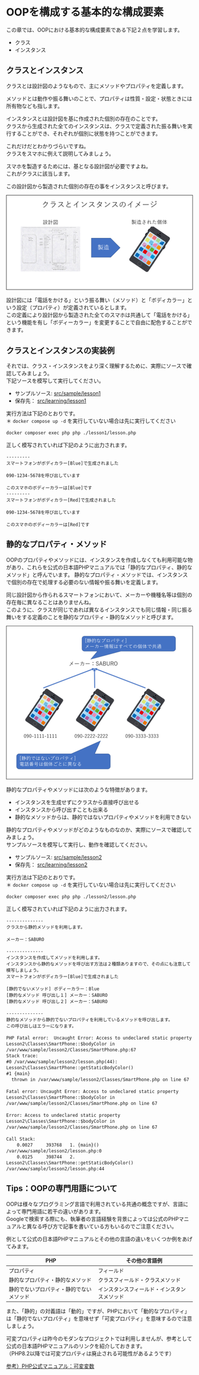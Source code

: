 # OOPを構成する基本的な構成要素

この章では、OOPにおける基本的な構成要素である下記２点を学習します。

- クラス
- インスタンス

## クラスとインスタンス

クラスとは設計図のようなもので、主にメソッドやプロパティを定義します。

メソッドとは動作や振る舞いのことで、プロパティは性質・設定・状態ときには所有物なども指します。

インスタンスとは設計図を基に作成された個別の存在のことです。  
クラスから生成された全てのインスタンスは、クラスで定義された振る舞いを実行することができ、それぞれが個別に状態を持つことができます。

これだけだとわかりづらいですね。  
クラスをスマホに例えて説明してみましょう。

スマホを製造するためには、基となる設計図が必要ですよね。  
これがクラスに該当します。

この設計図から製造された個別の存在の事をインスタンスと呼びます。

![クラスとinstance](images/instance_004.png)

設計図には「電話をかける」という振る舞い（メソッド）と「ボディカラー」という設定（プロパティ）が定義されているとします。  
この定義により設計図から製造された全てのスマホは共通して「電話をかける」という機能を有し「ボディーカラー」を変更することで自由に配色することができます。

## クラスとインスタンスの実装例

それでは、クラス・インスタンスをより深く理解するために、実際にソースで確認してみましょう。  
下記ソースを模写して実行してください。

- サンプルソース: [src/sample/lesson1](sample/lesson1)
- 保存先： [src/learning/lesson1](learning/lesson1)

実行方法は下記のとおりです。  
＊ `docker compose up -d` を実行していない場合は先に実行してください

```bash
docker composer exec php php ./lesson1/lesson.php
```

正しく模写されていれば下記のように出力されます。

```text
---------
スマートフォンがボディカラー[Blue]で生成されました

090-1234-5678を呼び出しています

このスマホのボディーカラーは[Blue]です
---------
スマートフォンがボディカラー[Red]で生成されました

090-1234-5678を呼び出しています

このスマホのボディーカラーは[Red]です
```

## 静的なプロパティ・メソッド

OOPのプロパティやメソッドには、インスタンスを作成しなくても利用可能な物があり、これらを公式の日本語PHPマニュアルでは「静的なプロパティ、静的なメソッド」と呼んでいます。
静的なプロパティ・メソッドでは、インスタンスで個別の存在で処理する必要のない情報や振る舞いを定義します。

同じ設計図から作られるスマートフォンにおいて、メーカーや機種名等は個別の存在毎に異なることはありませんね。  
このように、クラスが同じであれば異なるインスタンスでも同じ情報・同じ振る舞いをする定義のことを静的なプロパティ・静的なメソッドと呼びます。

![静的なプロパティ](images/static_005.png)

静的なプロパティやメソッドには次のような特徴があります。

- インスタンスを生成せずにクラスから直接呼び出せる
- インスタンスから呼び出すことも出来る
- 静的なメソッドからは、静的ではないプロパティやメソッドを利用できない

静的なプロパティやメソッドがどのようなものなのか、実際にソースで確認してみましょう。  
サンプルソースを模写して実行し、動作を確認してください。

- サンプルソース: [src/sample/lesson2](sample/lesson2)
- 保存先： [src/learning/lesson2](learning/lesson2)

実行方法は下記のとおりです。  
＊ `docker compose up -d` を実行していない場合は先に実行してください

```bash
docker composer exec php php ./lesson2/lesson.php
```

正しく模写されていれば下記のように出力されます。

```text
--------------
クラスから静的メソッドを利用します。

メーカー：SABURO

--------------
インスタンスを作成してメソッドを利用します。
インスタンスから静的なメソッドを呼び出す方法は２種類ありますので、その点にも注意して模写しましょう。
スマートフォンがボディカラー[Blue]で生成されました

[静的でないメソッド] ボディーカラー：Blue
[静的なメソッド 呼び出し１] メーカー：SABURO
[静的なメソッド 呼び出し２] メーカー：SABURO

--------------
静的なメソッドから静的でないプロパティを利用しているメソッドを呼び出します。
この呼び出しはエラーになります。

PHP Fatal error:  Uncaught Error: Access to undeclared static property Lesson2\Classes\SmartPhone::$bodyColor in /var/www/sample/lesson2/Classes/SmartPhone.php:67
Stack trace:
#0 /var/www/sample/lesson2/lesson.php(44): Lesson2\Classes\SmartPhone::getStaticBodyColor()
#1 {main}
  thrown in /var/www/sample/lesson2/Classes/SmartPhone.php on line 67

Fatal error: Uncaught Error: Access to undeclared static property Lesson2\Classes\SmartPhone::$bodyColor in /var/www/sample/lesson2/Classes/SmartPhone.php on line 67

Error: Access to undeclared static property Lesson2\Classes\SmartPhone::$bodyColor in /var/www/sample/lesson2/Classes/SmartPhone.php on line 67

Call Stack:
    0.0027     393768   1. {main}() /var/www/sample/lesson2/lesson.php:0
    0.0125     398744   2. Lesson2\Classes\SmartPhone::getStaticBodyColor() /var/www/sample/lesson2/lesson.php:44
```

## Tips：OOPの専門用語について

OOPは様々なプログラミング言語で利用されている共通の概念ですが、言語によって専門用語に若干の違いがあります。  
Googleで検索する際にも、執筆者の言語経験を背景によっては公式のPHPマニュアルと異なる呼び方で記事を書いている方もいるのでご注意ください。

例として公式の日本語PHPマニュアルとその他の言語の違いをいくつか例をあげてみます。

| PHP                  | その他の言語例                |
|----------------------|------------------------|
| プロパティ                | フィールド                  |
| 静的なプロパティ・静的なメソッド     | クラスフィールド・クラスメソッド       |
| 静的でないプロパティ・静的でないメソッド | インスタンスフィールド・インスタンスメソッド |

また、「静的」の対義語は「動的」ですが、PHPにおいて「動的なプロパティ」は「静的でないプロパティ」を意味せず「可変プロパティ」を意味するので注意しましょう。

可変プロパティは昨今のモダンなプロジェクトでは利用しませんが、参考として公式の日本語PHPマニュアルのリンクを紹介しておきます。  
（PHP8.2以降では可変プロパティは廃止される可能性があるようです）

[参考）PHP公式マニュアル：可変変数](https://www.php.net/manual/ja/language.variables.variable.php)
